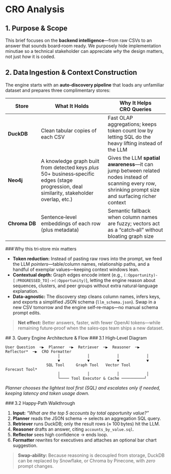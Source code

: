 # CRO Analysis

## 1. Purpose & Scope

This brief focuses on the **backend intelligence**—from raw CSVs to an answer that sounds board‑room ready.  We purposely hide implementation minutiae so a technical stakeholder can appreciate *why* the design matters, not just *how* it is coded.

## 2. Data Ingestion & Context Construction

The engine starts with an **auto‑discovery pipeline**  that loads any unfamiliar dataset and prepares three complimentary stores:

| Store         | What It Holds                                                                                                                                 | Why It Helps CRO Queries                                                                                                                                |
| ------------- | --------------------------------------------------------------------------------------------------------------------------------------------- | ------------------------------------------------------------------------------------------------------------------------------------------------------- |
| **DuckDB**    | Clean tabular copies of each CSV                                                                                                              | Fast OLAP aggregations; keeps token count low by letting SQL do the heavy lifting instead of the LLM                                                    |
| **Neo4j**     | A knowledge graph built from detected keys *plus* 50+ business‑specific edges (stage progression, deal similarity, stakeholder overlap, etc.) | Gives the LLM **spatial awareness**—it can jump between related nodes instead of scanning every row, shrinking prompt size and surfacing richer context |
| **Chroma DB** | Sentence‑level embeddings of each row (plus metadata)                                                                                         | Semantic fallback when column names are fuzzy; vectors act as a “catch‑all” without bloating graph size                                                 |

\### Why this tri‑store mix matters

* **Token reduction:** Instead of pasting raw rows into the prompt, we feed the LLM *pointers*—table/column names, relationship paths, and a handful of exemplar values—keeping context windows lean.
* **Contextual depth:** Graph edges encode intent (e.g., `(:Opportunity)-[:PROGRESSED_TO]->(:Opportunity)`), letting the engine reason about sequences, clusters, and peer groups without extra natural‑language explanation.
* **Data‑agnostic:** The discovery step cleans column names, infers keys, and exports a simplified JSON schema (`llm_schema.json`).  Swap in a new CSV tomorrow and the engine self‑re‑maps—no manual schema prompt edits.

> **Net effect:** Better answers, faster, with fewer OpenAI tokens—while remaining future‑proof when the sales‑ops team ships a new dataset.

\## 3. Query Engine Architecture & Flow
\### 3.1 High‑Level Diagram

```
User Question  ─▶  Planner  ─▶  Retriever  ─▶  Reasoner  ─▶  Reflector*  ─▶  CRO Formatter
                       │            │            │            │
                       ▼            ▼            ▼            ▼
                  SQL Tool     Graph Tool   Vector Tool   Forecast Tool*
                       │            │            │            │
                       └──── Tool Executor & Cache ──────────┘
```

*Planner chooses the lightest tool first (SQL) and escalates only if needed, keeping latency and token usage down.*

\### 3.2 Happy‑Path Walkthrough

1. **Input:** *“What are the top 5 accounts by total opportunity value?”*
2. **Planner** reads the JSON schema → selects an aggregation SQL query.
3. **Retriever** runs DuckDB; only the result rows (≈ 100 bytes) hit the LLM.
4. **Reasoner** drafts an answer, citing `accounts_by_value.sql`.
5. **Reflector** sees high confidence → ends loop.
6. **Formatter** rewrites for executives and attaches an optional bar chart suggestion.

> **Swap‑ability:** Because reasoning is decoupled from storage, DuckDB can be replaced by Snowflake, or Chroma by Pinecone, with *zero* prompt changes.
